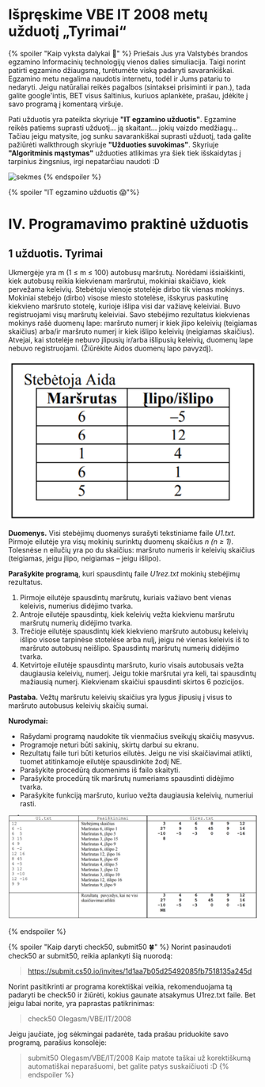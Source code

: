 # Išpręskime VBE IT 2008 metų užduotį „Tyrimai“

{% spoiler "Kaip vyksta dalykai :pencil:" %}
Priešais Jus yra Valstybės brandos egzamino Informacinių technologijų vienos dalies simuliacija. Taigi norint patirti egzamino džiaugsmą, turėtumėte viską padaryti savarankiškai.
Egzamino metu negalima naudotis internetu, todėl ir Jums patariu to nedaryti.
Jeigu natūraliai reikės pagalbos (sintaksei prisiminti ir pan.), tada galite google'intis, BET visus šaltinius, kuriuos aplankėte, prašau, įdėkite į savo programą į komentarą viršuje.

Pati užduotis yra pateikta skyriuje **"IT egzamino užduotis"**. Egzamine reikės patiems suprasti užduotį... ją skaitant... jokių vaizdo medžiagų...
Tačiau jeigu matysite, jog sunku savarankiškai suprasti užduotį, tada galite pažiūrėti walkthrough skyriuje **"Užduoties suvokimas"**.
Skyriuje **"Algoritminis mąstymas"** užduoties atlikimas yra šiek tiek išskaidytas į tarpinius žingsnius, irgi nepatarčiau naudoti :D

![sekmes](https://media.makeameme.org/created/good-luck-youve.jpg)
{% endspoiler %}

{% spoiler "IT egzamino užduotis :scream:"%}

# IV. Programavimo praktinė užduotis

## 1 užduotis. Tyrimai 

Ukmergėje yra m (1 ≤ m ≤ 100) autobusų maršrutų. Norėdami išsiaiškinti, kiek autobusų reikia kiekvienam maršrutui, mokiniai skaičiavo, kiek pervežama
keleivių. Stebėtoju vienoje stotelėje dirbo tik vienas mokinys. Mokiniai stebėjo (dirbo) visose miesto stotelėse, išskyrus paskutinę kiekvieno maršruto stotelę,
kurioje išlipa visi dar važiavę keleiviai. Buvo registruojami visų maršrutų keleiviai. Savo stebėjimo rezultatus kiekvienas mokinys rašė duomenų lape:
maršruto numerį ir kiek įlipo keleivių (teigiamas skaičius) arba/ir maršruto numerį ir kiek išlipo keleivių (neigiamas skaičius). Atvejai, kai stotelėje nebuvo
įlipusių ir/arba išlipusių keleivių, duomenų lape nebuvo registruojami. (Žiūrėkite Aidos duomenų lapo pavyzdį).

![stebetoja](VBE-IT-2008-Stebetoja.png)

**Duomenys.** Visi stebėjimų duomenys surašyti tekstiniame faile *U1.txt*. Pirmoje eilutėje yra visų mokinių surinktų
duomenų skaičius *n (n ≥ 1)*. Tolesnėse n eilučių yra po du skaičius: maršruto numeris ir keleivių skaičius
(teigiamas, jeigu įlipo, neigiamas – jeigu išlipo).

**Parašykite programą**, kuri spausdintų faile *U1rez.txt* mokinių stebėjimų rezultatus.
1. Pirmoje eilutėje spausdintų maršrutų, kuriais važiavo bent vienas keleivis, numerius didėjimo tvarka.
1. Antroje eilutėje spausdintų, kiek keleivių vežta kiekvienu maršrutu maršrutų numerių didėjimo tvarka.
1. Trečioje eilutėje spausdintų kiek kiekvieno maršruto autobusų keleivių išlipo visose tarpinėse stotelėse arba nulį, jeigu nė vienas keleivis iš to maršruto autobusų neišlipo. Spausdintų maršrutų numerių didėjimo tvarka.
1. Ketvirtoje eilutėje spausdintų maršruto, kurio visais autobusais vežta daugiausia keleivių, numerį. Jeigu tokie
maršrutai yra keli, tai spausdintų mažiausią numerį.
Kiekvienam skaičiui spausdinti skirtos 6 pozicijos.

**Pastaba.** Vežtų maršrutu keleivių skaičius yra lygus įlipusių į visus to maršruto autobusus keleivių skaičių sumai.

**Nurodymai:**
- Rašydami programą naudokite tik vienmačius sveikųjų skaičių masyvus.
- Programoje neturi būti sakinių, skirtų darbui su ekranu.
- Rezultatų faile turi būti keturios eilutės. Jeigu ne visi skaičiavimai atlikti, tuomet atitinkamoje eilutėje
spausdinkite žodį NE.
- Parašykite procedūrą duomenims iš failo skaityti.
- Parašykite procedūrą tik maršrutų numeriams spausdinti didėjimo tvarka.
- Parašykite funkciją maršruto, kuriuo vežta daugiausia keleivių, numeriui rasti.

![lentele](VBE-IT-2008-Tyrimai.png)

{% endspoiler %}

{% spoiler "Kaip daryti check50, submit50 :four_leaf_clover:" %}
Norint pasinaudoti check50 ar submit50, reikia aplankyti šią nuorodą:
> https://submit.cs50.io/invites/1d1aa7b05d25492085fb7518135a245d

Norint pasitikrinti ar programa korektiškai veikia, rekomenduojama tą padaryti be check50 ir žiūrėti, kokius gaunate atsakymus U1rez.txt faile. Bet jeigu labai norite, yra paprastas patikrinimas:
> check50 Olegasm/VBE/IT/2008

Jeigu jaučiate, jog sėkmingai padarėte, tada prašau priduokite savo programą, parašius konsolėje:
> submit50 Olegasm/VBE/IT/2008
Kaip matote taškai už korektiškumą automatiškai neparašuomi, bet galite patys suskaičiuoti :D
{% endspoiler %} 
